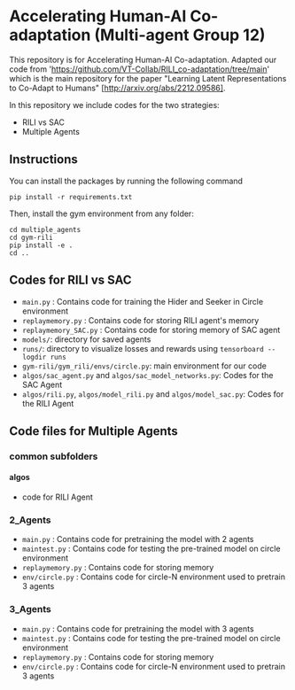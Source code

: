 # Accelerating Human-AI Co-adaptation (Multi-agent Group 12)

This repository is for Accelerating Human-AI Co-adaptation. Adapted our code from 'https://github.com/VT-Collab/RILI_co-adaptation/tree/main' which is the main repository for the paper "Learning Latent Representations to Co-Adapt to Humans" [http://arxiv.org/abs/2212.09586].

In this repository we include codes for the two strategies:
- RILI vs SAC
- Multiple Agents

## Instructions 
You can install the packages by running the following command

`
pip install -r requirements.txt
`

Then, install the gym environment from any folder:

```
cd multiple_agents
cd gym-rili
pip install -e .
cd ..
```

## Codes for RILI vs SAC 
- `main.py` : Contains code for training the Hider and Seeker in Circle environment
- `replaymemory.py` : Contains code for storing RILI agent's memory 
- `replaymemory_SAC.py` : Contains code for storing memory of SAC agent
- `models/`: directory for saved agents
- `runs/`: directory to visualize losses and rewards using `tensorboard --logdir runs`
- `gym-rili/gym_rili/envs/circle.py`: main environment for our code
- `algos/sac_agent.py` and `algos/sac_model_networks.py`: Codes for the SAC Agent
- `algos/rili.py`, `algos/model_rili.py` and `algos/model_sac.py`: Codes for the RILI Agent

## Code files for Multiple Agents
### common subfolders
#### algos
- code for RILI Agent
### 2_Agents
- `main.py` : Contains code for pretraining the model with 2 agents
- `maintest.py` : Contains code for testing the pre-trained model on circle environment
- `replaymemory.py` : Contains code for storing memory 
- `env/circle.py` : Contains code for circle-N environment used to pretrain 3 agents
### 3_Agents
- `main.py` : Contains code for pretraining the model with 3 agents
- `maintest.py` : Contains code for testing the pre-trained model on circle environment
- `replaymemory.py` : Contains code for storing memory 
- `env/circle.py` : Contains code for circle-N environment used to pretrain 3 agents


